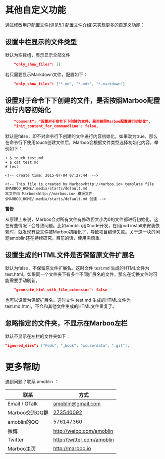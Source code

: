 # 其他自定义功能
<!-- create time: 2014-12-07 19:00:20  -->

通过修改用户配置文件(详见[5.1 配置文件介绍](./config-file.html))来实现更多的自定义功能：

## 设置中栏显示的文件类型

默认为空数组，表示显示全部文件

```json
    "only_show_files": []
```

若只需要显示Markdown文件，配置如下：

```json
    "only_show_files": ["*.md", "*.mdk", "*.markdown"]
```

## 设置对于命令下下创建的文件，是否按照Marboo配置进行内容初始化

```json
    "comment": "设置对于命令下下创建的文件，是否按照Marboo配置进行初始化",
    "init_content_for_commandline": false,
```

默认是false，即不对命令行下创建的文件进行内容初始化。如果改为true，那么在命令行下使用touch创建文件后，Marboo会根据文件类型选择初始化内容。举例如下：

    ➜ $ touch test.md
    ➜ $ cat test.md
    # test
    
    <!-- create time: 2015-07-04 07:27:44  -->
    
    <!-- This file is created by Marboo<http://marboo.io> template file $MARBOO_HOME/.media/starts/default.md
    本文件由 Marboo<http://marboo.io> 模板文件 $MARBOO_HOME/.media/starts/default.md 创建 -->

**警告**

从原理上来说，Marboo会对所有文件有修改但大小为0的文件都进行初始化，这在有些情况下会导致问题。比如amoblin用Xcode开发，在用pod install来安装依赖时，就发现有些文件被Marboo初始化了，导致项目编译失败。关于这一块的问题amoblin还在持续研究。目前的话，使用需慎重。

## 设置生成的HTML文件是否保留原文件扩展名

默认为false，不保留原文件扩展名。这时文件 test.md 生成的HTML文件为 test.html。如果同一个文件夹下有多个不同扩展名的文件，那么在切换文件时可能需要手动刷新。

```json
    "generate_html_with_file_extension": false
```

也可以设置为保留扩展名。这时文件 test.md 生成的HTML文件为 test.md.html，不会和其他文件生成的HTML文件重复了。

## 忽略指定的文件夹，不显示在Marboo左栏

默认不显示在左栏的文件夹如下：

```json
"ignored_dirs": ["Pods", "_book", "xcuserdata", ".git"],
```

# 更多帮助

遇到问题？联系 amoblin ：

| 联系 | 方式 |
|-----|------|
| Email / GTalk | <amoblin@gmail.com> |
| Marboo交流QQ群 | [273540092](qq://273540092) |
| amoblin的QQ | [576147360](qq://576147360) |
| 微博 | <http://weibo.com/amoblin> |
| Twitter | <http://twitter.com/amoblin> |
| Marboo主页 | <http://marboo.io> |
